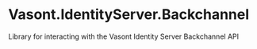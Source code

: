 # Vasont.IdentityServer.Backchannel
Library for interacting with the Vasont Identity Server Backchannel API
